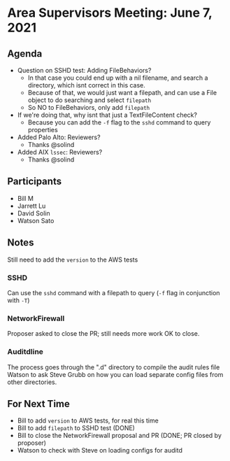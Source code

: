 # Area Supervisors Meeting: June 7, 2021

## Agenda
- Question on SSHD test: Adding FileBehaviors?
	- In that case you could end up with a nil filename, and search a directory, which isnt correct in this case.
	- Because of that, we would just want a filepath, and can use a File object to do searching and select `filepath`
	- So NO to FileBehaviors, only add `filepath`
- If we're doing that, why isnt that just a TextFileContent check?
	- Because you can add the `-f` flag to the `sshd` command to query properties
- Added Palo Alto: Reviewers?
	- Thanks @solind
- Added AIX `lssec`: Reviewers?
	- Thanks @solind

## Participants
- Bill M
- Jarrett Lu
- David Solin
- Watson Sato

## Notes
Still need to add the `version` to the AWS tests

### SSHD
Can use the `sshd` command with a filepath to query (`-f` flag in conjunction with `-T`)

### NetworkFirewall
Proposer asked to close the PR; still needs more work
OK to close.

### Auditdline
The process goes through the ".d" directory to compile the audit rules file
Watson to ask Steve Grubb on how you can load separate config files from other directories.

## For Next Time
- Bill to add `version` to AWS tests, for real this time
- Bill to add `filepath` to SSHD test (DONE)
- Bill to close the NetworkFirewall proposal and PR (DONE; PR closed by proposer)
- Watson to check with Steve on loading configs for auditd
